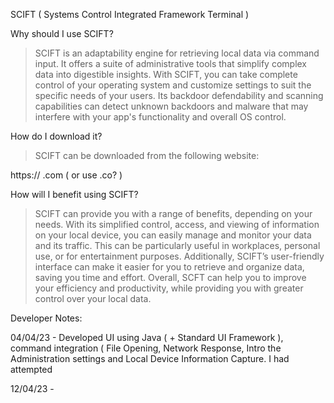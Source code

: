 SCIFT
( Systems Control Integrated Framework Terminal )



Why should I use SCIFT?

 > SCIFT is an adaptability engine for retrieving local data via command input. It offers a suite of administrative tools that simplify complex data into digestible insights. With SCIFT, you can take complete control of your operating system and customize settings to suit the specific needs of your users. Its backdoor defendability and scanning capabilities can detect unknown backdoors and malware that may interfere with your app's functionality and overall OS control.



How do I download it?

> SCIFT can be downloaded from the following website:

https://     .com ( or use .co? ) 
 

How will I benefit using SCIFT?

> SCIFT can provide you with a range of benefits, depending on your needs. With its simplified control, access, and viewing of information on your local device, you can easily manage and monitor your data and its traffic. This can be particularly useful in workplaces, personal use, or for entertainment purposes. Additionally, SCIFT’s user-friendly interface can make it easier for you to retrieve and organize data, saving you time and effort. Overall, SCFT can help you to improve your efficiency and productivity, while providing you with greater control over your local data. 









Developer Notes:


04/04/23 - Developed UI using Java ( + Standard UI Framework ), command integration ( File Opening, Network Response, Intro the Administration settings and Local Device Information Capture. I had attempted 

12/04/23 - 
